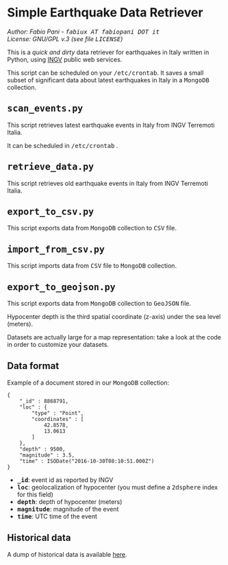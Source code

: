 # Simple Earthquake Data Retriever

<em>Author: Fabio Pani - <tt>fabiux AT fabiopani DOT it</tt></em><br />
<em>License: GNU/GPL v.3 (see file <tt>LICENSE</tt>)</em>

This is a <em>quick and dirty</em> data retriever for earthquakes in Italy written in Python, using [INGV](http://www.ingv.it/) public web services.

This script can be scheduled on your <tt>/etc/crontab</tt>. It saves a small subset of significant data about latest earthquakes in Italy in a <tt>MongoDB</tt> collection.

## <tt>scan_events.py</tt>
This script retrieves latest earthquake events in Italy from INGV Terremoti Italia.

It can be scheduled in <tt>/etc/crontab</tt> .

## <tt>retrieve_data.py</tt>
This script retrieves old earthquake events in Italy from INGV Terremoti Italia.

## <tt>export_to_csv.py</tt>
This script exports data from <tt>MongoDB</tt> collection to <tt>CSV</tt> file.

## <tt>import_from_csv.py</tt>
This script imports data from <tt>CSV</tt> file to <tt>MongoDB</tt> collection.

## <tt>export_to_geojson.py</tt>
This script exports data from <tt>MongoDB</tt> collection to <tt>GeoJSON</tt> file.

Hypocenter depth is the third spatial coordinate (z-axis) under the sea level (meters).

Datasets are actually large for a map representation: take a look at the code in order to customize your datasets.

## Data format
Example of a document stored in our <tt>MongoDB</tt> collection:

    {
        "_id" : 8868791,
        "loc" : {
            "type" : "Point",
            "coordinates" : [ 
                42.8578, 
                13.0613
            ]
        },
        "depth" : 9500,
        "magnitude" : 3.5,
        "time" : ISODate("2016-10-30T08:10:51.000Z")
    }

- <tt><b>_id</b></tt>: event id as reported by INGV
- <tt><b>loc</b></tt>: geolocalization of hypocenter (you must define a <tt>2dsphere</tt> index for this field)
- <tt><b>depth</b></tt>: depth of hypocenter (meters)
- <tt><b>magnitude</b></tt>: magnitude of the event
- <tt><b>time</b></tt>: UTC time of the event

## Historical data
A dump of historical data is available [here](http://bit.ly/eqitalydata).

